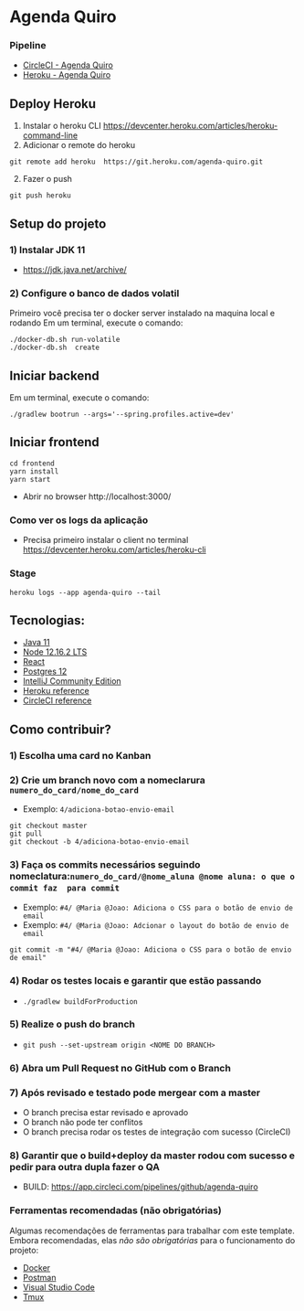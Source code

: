# Agenda Quiro

### Pipeline

* [CircleCI - Agenda Quiro](https://app.circleci.com/pipelines/github/)
* [Heroku - Agenda Quiro](https://dashboard.heroku.com/apps/agenda-quiro:)

## Deploy Heroku
1) Instalar o heroku CLI https://devcenter.heroku.com/articles/heroku-command-line
2) Adicionar o remote do heroku
```shell script
git remote add heroku  https://git.heroku.com/agenda-quiro.git
```
2) Fazer o push
```shell script
git push heroku
```

## Setup do projeto

### 1) Instalar JDK 11
- https://jdk.java.net/archive/

### 2) Configure o banco de dados volatil
Primeiro você precisa ter o docker server instalado na maquina local e rodando
Em um terminal, execute o comando:

```shell script
./docker-db.sh run-volatile
./docker-db.sh  create
```

## Iniciar backend

Em um terminal, execute o comando:

```shell script
./gradlew bootrun --args='--spring.profiles.active=dev'
```

## Iniciar frontend

```shell
cd frontend
yarn install
yarn start
```

- Abrir no browser http://localhost:3000/


### Como ver os logs da aplicação
- Precisa primeiro instalar o client no terminal https://devcenter.heroku.com/articles/heroku-cli

### Stage
```
heroku logs --app agenda-quiro --tail
```

## Tecnologias:
- [Java 11](https://www.oracle.com/java/technologies/javase-jdk11-downloads.html)
- [Node 12.16.2 LTS](https://nodejs.org/en/download/)
- [React](https://reactjs.org/docs/getting-started.html)
- [Postgres 12](https://www.postgresql.org/download/)
- [IntelliJ Community Edition](https://www.jetbrains.com/idea/download/)
- [Heroku reference](https://devcenter.heroku.com/categories/reference)
- [CircleCI reference](https://circleci.com/docs/2.0/getting-started/#section=getting-started)


## Como contribuir?

### 1) Escolha uma card no Kanban

### 2) Crie um branch novo com a nomeclarura ```numero_do_card/nome_do_card```
- Exemplo: ```4/adiciona-botao-envio-email```
```
git checkout master
git pull
git checkout -b 4/adiciona-botao-envio-email
```

### 3) Faça os commits necessários seguindo nomeclatura:```numero_do_card/@nome_aluna @nome aluna: o que o commit faz  para commit```&nbsp;
- Exemplo: ```#4/ @Maria @Joao: Adiciona o CSS para o botão de envio de email```
- Exemplo: ```#4/ @Maria @Joao: Adcionar o layout do botão de envio de email```
```
git commit -m "#4/ @Maria @Joao: Adiciona o CSS para o botão de envio de email"
```

### 4) Rodar os testes locais e garantir que estão passando

- ```./gradlew buildForProduction```

### 5) Realize o push do branch
- ```git push --set-upstream origin <NOME DO BRANCH>```

### 6) Abra um Pull Request no GitHub com o Branch

### 7) Após revisado e testado pode mergear com a master
- O branch precisa estar revisado e aprovado
- O branch não pode ter conflitos
- O branch precisa rodar os testes de integração com sucesso (CircleCI)

### 8) Garantir que o build+deploy da master rodou com sucesso e pedir para outra dupla fazer o QA
- BUILD: https://app.circleci.com/pipelines/github/agenda-quiro

###  Ferramentas recomendadas (não obrigatórias)

Algumas recomendações de ferramentas para trabalhar com este template. Embora recomendadas, elas *não são obrigatórias*
para o funcionamento do projeto:

  - [Docker](https://www.docker.com/get-started)
  - [Postman](https://www.postman.com/downloads/)
  - [Visual Studio Code](https://code.visualstudio.com/download)
  - [Tmux](https://github.com/tmux/tmux/wiki)

